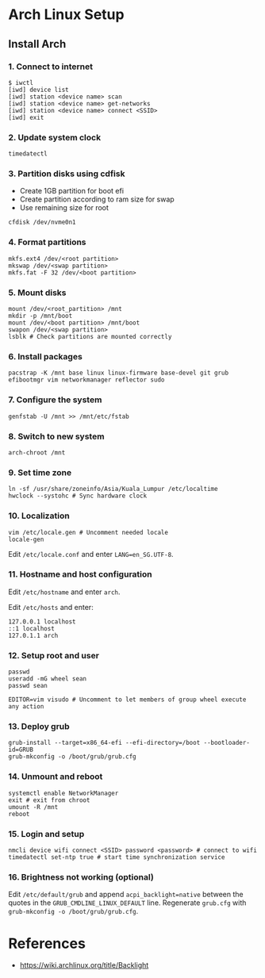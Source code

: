 # Arch Linux Setup

## Install Arch

### 1. Connect to internet
```shell
$ iwctl
[iwd] device list
[iwd] station <device name> scan 
[iwd] station <device name> get-networks
[iwd] station <device name> connect <SSID>
[iwd] exit
```

### 2. Update system clock
```shell
timedatectl
```

### 3. Partition disks using cdfisk
- Create 1GB partition for boot efi
- Create partition according to ram size for swap
- Use remaining size for root
```shell
cfdisk /dev/nvme0n1
```

### 4. Format partitions
```shell
mkfs.ext4 /dev/<root partition>
mkswap /dev/<swap partition>
mkfs.fat -F 32 /dev/<boot partition>
```

### 5. Mount disks
```shell
mount /dev/<root_partition> /mnt
mkdir -p /mnt/boot
mount /dev/<boot partition> /mnt/boot
swapon /dev/<swap partition>
lsblk # Check partitions are mounted correctly
```

### 6. Install packages
```shell
pacstrap -K /mnt base linux linux-firmware base-devel git grub efibootmgr vim networkmanager reflector sudo
```

### 7. Configure the system
```shell
genfstab -U /mnt >> /mnt/etc/fstab
```

### 8. Switch to new system
```shell
arch-chroot /mnt
```

### 9. Set time zone
```shell
ln -sf /usr/share/zoneinfo/Asia/Kuala_Lumpur /etc/localtime
hwclock --systohc # Sync hardware clock
```

### 10. Localization
```shell
vim /etc/locale.gen # Uncomment needed locale
locale-gen
```

Edit `/etc/locale.conf` and enter `LANG=en_SG.UTF-8`.

### 11. Hostname and host configuration
Edit `/etc/hostname` and enter `arch`.
 

Edit `/etc/hosts` and enter:

```
127.0.0.1 localhost
::1 localhost
127.0.1.1 arch
```

### 12. Setup root and user
```shell
passwd
useradd -mG wheel sean
passwd sean

EDITOR=vim visudo # Uncomment to let members of group wheel execute any action
```

### 13. Deploy grub
```shell
grub-install --target=x86_64-efi --efi-directory=/boot --bootloader-id=GRUB
grub-mkconfig -o /boot/grub/grub.cfg
```

### 14. Unmount and reboot
```shell
systemctl enable NetworkManager
exit # exit from chroot
umount -R /mnt
reboot
```

### 15. Login and setup
```shell
nmcli device wifi connect <SSID> password <password> # connect to wifi
timedatectl set-ntp true # start time synchronization service
```

### 16. Brightness not working (optional)
Edit `/etc/default/grub` and append `acpi_backlight=native` between the quotes in the `GRUB_CMDLINE_LINUX_DEFAULT` line.
Regenerate `grub.cfg` with `grub-mkconfig -o /boot/grub/grub.cfg`.

# References
- https://wiki.archlinux.org/title/Backlight